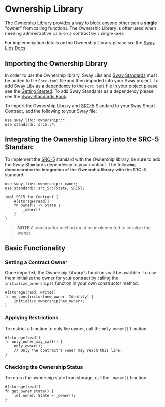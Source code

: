 # Ownership Library

The Ownership Library provides a way to block anyone other than a **single** "owner" from calling functions. The Ownership Library is often used when needing administrative calls on a contract by a single user.

For implementation details on the Ownership Library please see the [Sway Libs Docs](https://fuellabs.github.io/sway-libs/master/sway_libs/ownership/index.html).

## Importing the Ownership Library

In order to use the Ownership library, Sway Libs and [Sway Standards](https://github.com/FuelLabs/sway-standards) must be added to the `Forc.toml` file and then imported into your Sway project. To add Sway Libs as a dependency to the `Forc.toml` file in your project please see the [Getting Started](../getting_started/index.md). To add Sway Standards as a dependency please see the [Sway Standards Book](https://github.com/FuelLabs/sway-standards).

To import the Ownership Library and [SRC-5](https://github.com/FuelLabs/sway-standards/blob/master/SRCs/src-5.md) Standard to your Sway Smart Contract, add the following to your Sway file:

```sway
use sway_libs::ownership::*;
use standards::src5::*;
```

## Integrating the Ownership Library into the SRC-5 Standard

To implement the [SRC-5](https://github.com/FuelLabs/sway-standards/blob/master/SRCs/src-5.md) standard with the Ownership library, be sure to add the Sway Standards dependency to your contract. The following demonstrates the integration of the Ownership library with the SRC-5 standard.

```sway
use sway_libs::ownership::_owner;
use standards::src_5::{State, SRC5};

impl SRC5 for Contract {
    #[storage(read)]
    fn owner() -> State {
        _owner()
    }
}
```

> **NOTE** A constructor method must be implemented to initialize the owner.

## Basic Functionality

### Setting a Contract Owner

Once imported, the Ownership Library's functions will be available. To use them initialize the owner for your contract by calling the `initialize_ownership()` function in your own constructor method.

```sway
#[storage(read, write)]
fn my_constructor(new_owner: Identity) {
    initialize_ownership(new_owner);
}
```

### Applying Restrictions

To restrict a function to only the owner, call the `only_owner()` function.

```sway
#[storage(read)]
fn only_owner_may_call() {
    only_owner();
    // Only the contract's owner may reach this line.
}
```

### Checking the Ownership Status

To return the ownership state from storage, call the `_owner()` function.

```sway
#[storage(read)]
fn get_owner_state() {
    let owner: State = _owner();
}
```
